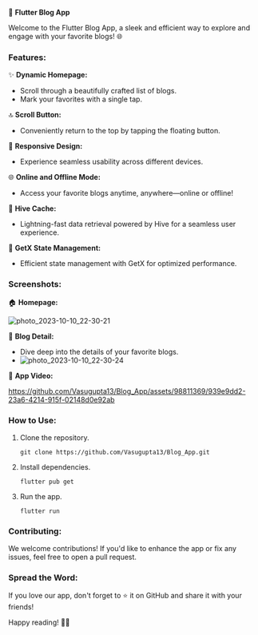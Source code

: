 🚀 **Flutter Blog App**

Welcome to the Flutter Blog App, a sleek and efficient way to explore and engage with your favorite blogs! 🌐

### Features:

✨ **Dynamic Homepage:**
   - Scroll through a beautifully crafted list of blogs.
   - Mark your favorites with a single tap.

🔝 **Scroll Button:**
   - Conveniently return to the top by tapping the floating button.

📱 **Responsive Design:**
   - Experience seamless usability across different devices.

🌐 **Online and Offline Mode:**
   - Access your favorite blogs anytime, anywhere—online or offline!

🔄 **Hive Cache:**
   - Lightning-fast data retrieval powered by Hive for a seamless user experience.

🎯 **GetX State Management:**
   - Efficient state management with GetX for optimized performance.

### Screenshots:

🏠 **Homepage:**

 ![photo_2023-10-10_22-30-21](https://github.com/Vasugupta13/Blog_App/assets/98811369/ec1956b9-d60a-4b88-bb26-03d567f57805)
   
📝 **Blog Detail:**
   - Dive deep into the details of your favorite blogs.
   -  ![photo_2023-10-10_22-30-24](https://github.com/Vasugupta13/Blog_App/assets/98811369/2339f770-c9b6-4340-b42a-23dfe48d2032)

🎥 **App Video:**

https://github.com/Vasugupta13/Blog_App/assets/98811369/939e9dd2-23a6-4214-915f-02148d0e92ab



### How to Use:

1. Clone the repository.
   ```
   git clone https://github.com/Vasugupta13/Blog_App.git
   ```

2. Install dependencies.
   ```
   flutter pub get
   ```

3. Run the app.
   ```
   flutter run
   ```

### Contributing:

We welcome contributions! If you'd like to enhance the app or fix any issues, feel free to open a pull request.


### Spread the Word:

If you love our app, don't forget to ⭐️ it on GitHub and share it with your friends!

Happy reading! 📖✨
